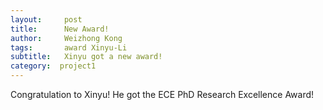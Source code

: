 ```yaml
---
layout:     post
title:      New Award!
author:     Weizhong Kong
tags: 		award Xinyu-Li
subtitle:   Xinyu got a new award!
category:  project1
---
```

Congratulation to Xinyu! He got the ECE PhD Research Excellence Award!
